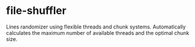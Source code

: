 # file-shuffler
Lines randomizer using flexible threads and chunk systems. Automatically calculates the maximum number of available threads and the optimal chunk size.

